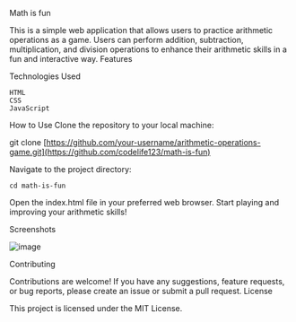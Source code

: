 Math is fun

This is a simple web application that allows users to practice arithmetic operations as a game. Users can perform addition, subtraction, multiplication, and division operations to enhance their arithmetic skills in a fun and interactive way.
Features



Technologies Used

    HTML
    CSS
    JavaScript

How to Use
Clone the repository to your local machine:


git clone [https://github.com/your-username/arithmetic-operations-game.git](https://github.com/codelife123/math-is-fun)

Navigate to the project directory:

    cd math-is-fun

    
Open the index.html file in your preferred web browser.
Start playing and improving your arithmetic skills!

    
Screenshots


![image](https://github.com/codelife123/math-is-fun/assets/87173258/10974366-0399-409e-8d72-4f2bd9502e12)


Contributing

Contributions are welcome! If you have any suggestions, feature requests, or bug reports, please create an issue or submit a pull request.
License

This project is licensed under the MIT License.
